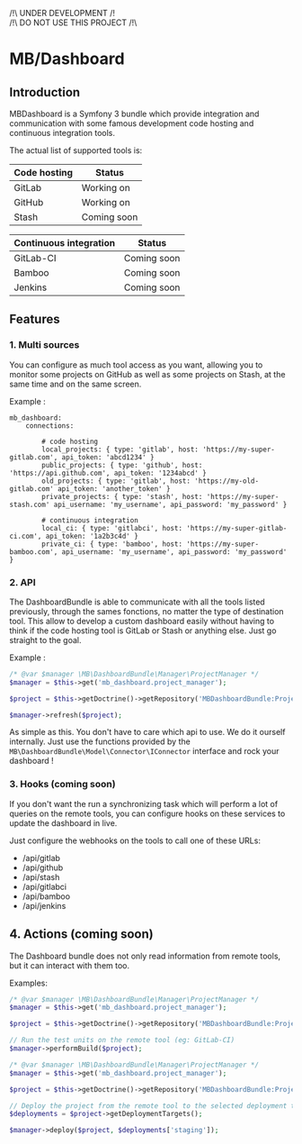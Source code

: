 /!\ UNDER DEVELOPMENT /!\
/!\ DO NOT USE THIS PROJECT /!\

# MB/Dashboard

## Introduction
MBDashboard is a Symfony 3 bundle which provide integration and communication with some famous development code hosting and continuous integration tools.

The actual list of supported tools is:

| Code hosting | Status      |
|--------------|-------------|
| GitLab       | Working on  |
| GitHub       | Working on  |
| Stash        | Coming soon |

| Continuous integration | Status      |
|------------------------|-------------|
| GitLab-CI              | Coming soon |
| Bamboo                 | Coming soon |
| Jenkins                | Coming soon |

## Features
### 1. Multi sources
You can configure as much tool access as you want, allowing you to monitor some projects on GitHub as well as some projects on Stash, at the same time and on the same screen.

Example :

```YML
mb_dashboard:
    connections:

        # code hosting
        local_projects: { type: 'gitlab', host: 'https://my-super-gitlab.com', api_token: 'abcd1234' }
        public_projects: { type: 'github', host: 'https://api.github.com', api_token: '1234abcd' }
        old_projects: { type: 'gitlab', host: 'https://my-old-gitlab.com' api_token: 'another_token' }
        private_projects: { type: 'stash', host: 'https://my-super-stash.com' api_username: 'my_username', api_password: 'my_password' }

        # continuous integration
        local_ci: { type: 'gitlabci', host: 'https://my-super-gitlab-ci.com', api_token: '1a2b3c4d' }
        private_ci: { type: 'bamboo', host: 'https://my-super-bamboo.com', api_username: 'my_username', api_password: 'my_password' }
```

### 2. API
The DashboardBundle is able to communicate with all the tools listed previously, through the sames fonctions, no matter the type of destination tool. This allow to develop a custom dashboard easily without having to think if the code hosting tool is GitLab or Stash or anything else. Just go straight to the goal.

Example :

```PHP
/* @var $manager \MB\DashboardBundle\Manager\ProjectManager */
$manager = $this->get('mb_dashboard.project_manager');

$project = $this->getDoctrine()->getRepository('MBDashboardBundle:Project')->find(1);

$manager->refresh($project);
```

As simple as this. You don't have to care which api to use. We do it ourself internally. Just use the functions provided by the ```MB\DashboardBundle\Model\Connector\IConnector``` interface and rock your dashboard !

### 3. Hooks (coming soon)
If you don't want the run a synchronizing task which will perform a lot of queries on the remote tools, you can configure hooks on these services to update the dashboard in live.

Just configure the webhooks on the tools to call one of these URLs:

- /api/gitlab
- /api/github
- /api/stash
- /api/gitlabci
- /api/bamboo
- /api/jenkins

## 4. Actions (coming soon)
The Dashboard bundle does not only read information from remote tools, but it can interact with them too.

Examples:

```PHP
/* @var $manager \MB\DashboardBundle\Manager\ProjectManager */
$manager = $this->get('mb_dashboard.project_manager');

$project = $this->getDoctrine()->getRepository('MBDashboardBundle:Project')->find(1);

// Run the test units on the remote tool (eg: GitLab-CI)
$manager->performBuild($project);
```

```PHP
/* @var $manager \MB\DashboardBundle\Manager\ProjectManager */
$manager = $this->get('mb_dashboard.project_manager');

$project = $this->getDoctrine()->getRepository('MBDashboardBundle:Project')->find(1);

// Deploy the project from the remote tool to the selected deployment target (eg: Bamboo)
$deployments = $project->getDeploymentTargets();

$manager->deploy($project, $deployments['staging']);
```
